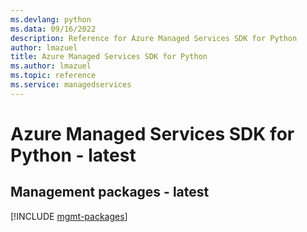 ```yaml
---
ms.devlang: python
ms.data: 09/16/2022
description: Reference for Azure Managed Services SDK for Python
author: lmazuel
title: Azure Managed Services SDK for Python
ms.author: lmazuel
ms.topic: reference
ms.service: managedservices
---
```

# Azure Managed Services SDK for Python - latest

## Management packages - latest
[!INCLUDE [mgmt-packages](managed-services-mgmt-index.md)]